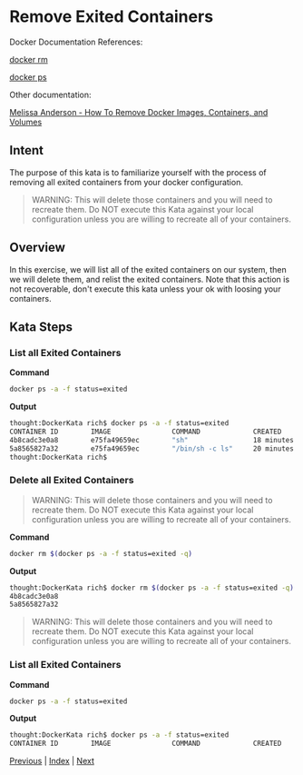 # Remove Exited Containers

Docker Documentation References:

[docker rm](https://docs.docker.com/engine/reference/commandline/rm/)

[docker ps](https://docs.docker.com/engine/reference/commandline/ps/)

Other documentation:

[Melissa Anderson - How To Remove Docker Images, Containers, and Volumes](https://www.digitalocean.com/community/tutorials/how-to-remove-docker-images-containers-and-volumes)

## Intent

The purpose of this kata is to familiarize yourself with the process of removing all exited containers from your docker configuration.

> WARNING: This will delete those containers and you will need to recreate them. Do NOT execute this Kata against your local configuration unless you are willing to recreate all of your containers.

## Overview

In this exercise, we will list all of the exited containers on our system, then we will delete them, and relist the exited containers. Note that this action is not recoverable, don't execute this kata unless your ok with loosing your containers.

## Kata Steps

### List all Exited Containers

**Command**

```bash
docker ps -a -f status=exited
```

**Output**

```bash
thought:DockerKata rich$ docker ps -a -f status=exited
CONTAINER ID        IMAGE               COMMAND             CREATED             STATUS                      PORTS               NAMES
4b8cadc3e0a8        e75fa49659ec        "sh"                18 minutes ago      Exited (0) 16 minutes ago                       lucid_stonebraker
5a8565827a32        e75fa49659ec        "/bin/sh -c ls"     20 minutes ago      Exited (0) 20 minutes ago                       affectionate_joliot
thought:DockerKata rich$
```

### Delete all Exited Containers

> WARNING: This will delete those containers and you will need to recreate them. Do NOT execute this Kata against your local configuration unless you are willing to recreate all of your containers.

**Command**

```bash
docker rm $(docker ps -a -f status=exited -q)
```

**Output**

```bash
thought:DockerKata rich$ docker rm $(docker ps -a -f status=exited -q)
4b8cadc3e0a8
5a8565827a32
```

> WARNING: This will delete those containers and you will need to recreate them. Do NOT execute this Kata against your local configuration unless you are willing to recreate all of your containers.

### List all Exited Containers

**Command**

```bash
docker ps -a -f status=exited
```

**Output**

```bash
thought:DockerKata rich$ docker ps -a -f status=exited
CONTAINER ID        IMAGE               COMMAND             CREATED             STATUS              PORTS               NAMES
```

[Previous](23_bypass_entrypoint.md) | [Index](README.md) | [Next](25_remove_dangling_images.md)
